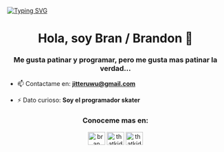 [![Typing SVG](https://readme-typing-svg.demolab.com?font=Fira+Code&pause=1000&color=F7D42C&width=435&lines=Soy+Bran%2C+bienvenido+a+mi+perfil)](https://git.io/typing-svg)

<h1 align="center">Hola, soy Bran / Brandon 🥸</h1>
<h3 align="center">Me gusta patinar y programar, pero me gusta mas patinar la verdad...</h3>

- 📫 Contactame en: **jitteruwu@gmail.com**

- ⚡ Dato curioso: **Soy el programador skater**

<h3 align="center">Conoceme mas en:</h3>
<p align="center">
<a href="https://fb.com/bran bran" target="blank"><img align="center" src="https://raw.githubusercontent.com/rahuldkjain/github-profile-readme-generator/master/src/images/icons/Social/facebook.svg" alt="bran bran" height="30" width="40" /></a>
<a href="https://instagram.com/thatkidbrano" target="blank"><img align="center" src="https://raw.githubusercontent.com/rahuldkjain/github-profile-readme-generator/master/src/images/icons/Social/instagram.svg" alt="thatkidbrano" height="30" width="40" /></a>
<a href="https://discord.gg/thatkidbran" target="blank"><img align="center" src="https://raw.githubusercontent.com/rahuldkjain/github-profile-readme-generator/master/src/images/icons/Social/discord.svg" alt="thatkidbran" height="30" width="40" /></a>
</p>

